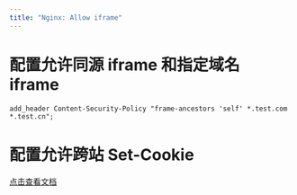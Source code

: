 ```yaml
---
title: "Nginx: Allow iframe"
---
```



# 配置允许同源 iframe 和指定域名 iframe

```
add_header Content-Security-Policy "frame-ancestors 'self' *.test.com *.test.cn";
```

# 配置允许跨站 Set-Cookie
[点击查看文档](https://developer.mozilla.org/zh-CN/docs/Web/HTTP/Headers/Set-Cookie)